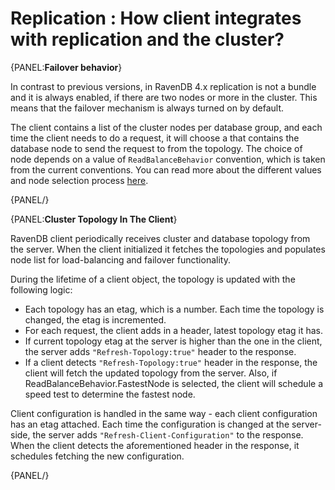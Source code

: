 ﻿# Replication : How client integrates with replication and the cluster?

{PANEL:**Failover behavior**}

In contrast to previous versions, in RavenDB 4.x replication is not a bundle and it is always enabled, if there are two nodes or more in the cluster. 
This means that the failover mechanism is always turned on by default.

The client contains a list of the cluster nodes per database group, and each time the client needs to do a request, it will choose a  that contains the database node to send the request to from the topology.  The choice of node depends on a value of `ReadBalanceBehavior` convention, which is taken from the current conventions. You can read more about the different values and node selection process [here](../configuration/cluster).

{PANEL/}

{PANEL:**Cluster Topology In The Client**}

RavenDB client periodically receives cluster and database topology from the server. 
When the client initialized it fetches the topologies and populates node list for load-balancing and failover functionality.

During the lifetime of a client object, the topology is updated with the following logic:
 * Each topology has an etag, which is a number. Each time the topology is changed, the etag is incremented.
 * For each request, the client adds in a header, latest topology etag it has.
 * If current topology etag at the server is higher than the one in the client, the server adds `"Refresh-Topology:true"` header to the response.
 * If a client detects `"Refresh-Topology:true"` header in the response, the client will fetch the updated topology from the server. Also, if ReadBalanceBehavior.FastestNode is selected, the client will schedule a speed test to determine the fastest node.

Client configuration is handled in the same way - each client configuration has an etag attached. Each time the configuration is changed at the server-side, the server adds `"Refresh-Client-Configuration"` to the response. When the client detects the aforementioned header in the response, it schedules fetching the new configuration.

{PANEL/}
